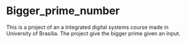 # Bigger_prime_number

This is a project of an a Integrated digital systems course made in University of Brasilia. The project give the bigger prime given an input.
